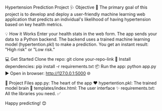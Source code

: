 Hypertension Prediction Project 🩺
Objective 🎯
The primary goal of this project is to develop and deploy a user-friendly machine learning web application that predicts an individual's likelihood of having hypertension based on key health metrics.

💡 How it Works
Enter your health stats in the web form.
The app sends your data to a Python backend.
The backend uses a trained machine learning model (hypertention.pkl) to make a prediction.
You get an instant result: "High risk" or "Low risk."

💻 Get Started
Clone the repo: git clone your-repo-link 🔗
Install dependencies: pip install -r requirements.txt 📦
Run the app: python app.py ▶️
Open in browser: http://127.0.0.1:5000 🌐

📁 Project Files
app.py: The heart of the app ❤️
hypertention.pkl: The trained model brain 🧠
templates/index.html: The user interface ✨
requirements.txt: All the libraries you need. ✅

Happy predicting! 😊
